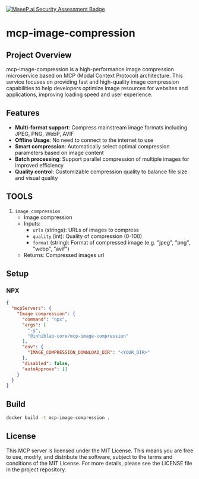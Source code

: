 [![MseeP.ai Security Assessment Badge](https://mseep.net/pr/inhiblabcore-mcp-image-compression-badge.png)](https://mseep.ai/app/inhiblabcore-mcp-image-compression)

# mcp-image-compression

## Project Overview

mcp-image-compression is a high-performance image compression microservice based on MCP (Modal Context Protocol) architecture. This service focuses on providing fast and high-quality image compression capabilities to help developers optimize image resources for websites and applications, improving loading speed and user experience.

## Features

- **Multi-format support**: Compress mainstream image formats including JPEG, PNG, WebP, AVIF
- **Offline Usage**: No need to connect to the internet to use
- **Smart compression**: Automatically select optimal compression parameters based on image content
- **Batch processing**: Support parallel compression of multiple images for improved efficiency
- **Quality control**: Customizable compression quality to balance file size and visual quality

## TOOLS

1. `image_compression`
   - Image compression
   - Inputs:
     - `urls` (strings): URLs of images to compress
     - `quality` (int): Quality of compression (0-100)
     - `format` (string): Format of compressed image (e.g. "jpeg", "png", "webp", "avif")
   - Returns: Compressed images url

## Setup

### NPX

```json
{
  "mcpServers": {
    "Image compression": {
      "command": "npx",
      "args": [
        "-y",
        "@inhiblab-core/mcp-image-compression"
      ],
      "env": {
        "IMAGE_COMPRESSION_DOWNLOAD_DIR": "<YOUR_DIR>"
      },
      "disabled": false,
      "autoApprove": []
    }
  }
}
```

## Build

```bash
docker build -t mcp-image-compression .
```

## License

This MCP server is licensed under the MIT License. This means you are free to use, modify, and distribute the software, subject to the terms and conditions of the MIT License. For more details, please see the LICENSE file in the project repository.

